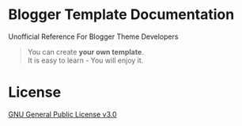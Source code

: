 # Blogger Template Documentation
Unofficial Reference For Blogger Theme Developers

> You can create **your own template**.  
> It is easy to learn - You will enjoy it.

# License
[GNU General Public License v3.0](https://github.com/nikahmadz/Blogger-Template-Documentation/blob/master/LICENSE)
